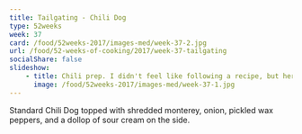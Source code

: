 ```yaml
---
title: Tailgating - Chili Dog
type: 52weeks
week: 37
card: /food/52weeks-2017/images-med/week-37-2.jpg
url: /food/52-weeks-of-cooking/2017/week-37-tailgating
socialShare: false
slideshow:
    - title: Chili prep. I didn't feel like following a recipe, but here's the gist of it. I made two small pots, one vegetarian.  Substituting a little bit of bulgur for ground beef adds a bit of missing texture.  Diced onion, bell pepper, garlic, tomatoes, tomato paste, corn, red kidney beans, black beans, chipotles in adobo, soy sauce, and a spice blend of chili powder, cayenne, coriander, cumin.  Don't forget salt and a splash of vinegar.  I also sprinkle in a spoonful of masa to thicken it up.
      image: /food/52weeks-2017/images-med/week-37-1.jpg
---
```

Standard Chili Dog topped with shredded monterey, onion, pickled wax peppers, and a dollop of sour cream on the side.
